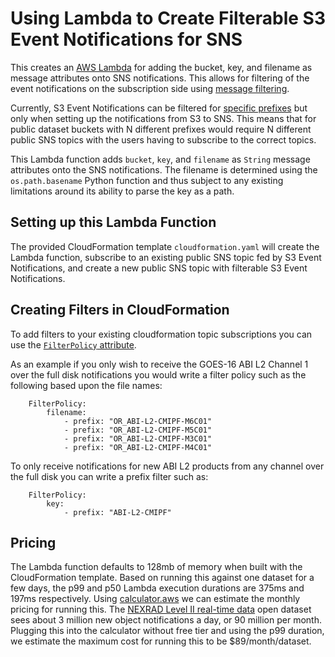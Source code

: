 # Using Lambda to Create Filterable S3 Event Notifications for SNS

This creates an [AWS Lambda](https://aws.amazon.com/lambda/) for adding the bucket, key, and filename as message attributes onto SNS notifications. This allows for filtering of the event notifications on the subscription side using [message filtering](https://docs.aws.amazon.com/sns/latest/dg/sns-message-filtering.html).

Currently, S3 Event Notifications can be filtered for [specific prefixes](https://docs.aws.amazon.com/AmazonS3/latest/userguide/notification-how-to-filtering.html) but only when setting up the notifications from S3 to SNS. This means that for public dataset buckets with N different prefixes would require N different public SNS topics with the users having to subscribe to the correct topics.

This Lambda function adds `bucket`, `key`, and `filename` as `String` message attributes onto the SNS notifications. The filename is determined using the `os.path.basename` Python function and thus subject to any existing limitations around its ability to parse the key as a path. 

## Setting up this Lambda Function

The provided CloudFormation template `cloudformation.yaml` will create the Lambda function, subscribe to an existing public SNS topic fed by S3 Event Notifications, and create a new public SNS topic with filterable S3 Event Notifications.


## Creating Filters in CloudFormation

To add filters to your existing cloudformation topic subscriptions you can use the [`FilterPolicy` attribute](https://docs.aws.amazon.com/AWSCloudFormation/latest/UserGuide/aws-resource-sns-subscription.html#cfn-sns-subscription-filterpolicy).

As an example if you only wish to receive the GOES-16 ABI L2 Channel 1 over the full disk notifications you would write a filter policy such as the following based upon the file names:

```
    FilterPolicy:
        filename:
            - prefix: "OR_ABI-L2-CMIPF-M6C01"
            - prefix: "OR_ABI-L2-CMIPF-M5C01"
            - prefix: "OR_ABI-L2-CMIPF-M3C01"
            - prefix: "OR_ABI-L2-CMIPF-M4C01"
```

To only receive notifications for new ABI L2 products from any channel over the full disk you can write a prefix filter such as:

```
    FilterPolicy:
        key:
            - prefix: "ABI-L2-CMIPF"
```

## Pricing

The Lambda function defaults to 128mb of memory when built with the CloudFormation template. Based on running this against one dataset for a few days, the p99 and p50 Lambda execution durations are 375ms and 197ms respectively. Using [calculator.aws](https://calculator.aws/#/createCalculator/Lambda) we can estimate the monthly pricing for running this. The [NEXRAD Level II real-time data](https://registry.opendata.aws/noaa-nexrad/) open dataset sees about 3 million new object notifications a day, or 90 million per month. Plugging this into the calculator without free tier and using the p99 duration, we estimate the maximum cost for running this to be $89/month/dataset. 

